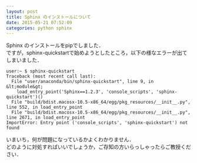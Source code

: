 ```yaml
---
layout: post
title: Sphinx のインストールについて
date: 2015-05-21 07:52:09
categories: python sphinx
---
```

<p>Sphinx のインストールをpipでしました．<br>
ですが，sphinx-quickstartで始めようとしたところ，以下の様なエラーが出てしまいました．</p>

```
user:~ $ sphinx-quickstart
Traceback (most recent call last):
  File "user/anaconda/bin/sphinx-quickstart", line 9, in &lt;module&gt;
    load_entry_point('Sphinx==1.2.3', 'console_scripts', 'sphinx-quickstart')()
  File "build/bdist.macosx-10.5-x86_64/egg/pkg_resources/__init__.py", line 552, in load_entry_point
  File "build/bdist.macosx-10.5-x86_64/egg/pkg_resources/__init__.py", line 2671, in load_entry_point
ImportError: Entry point ('console_scripts', 'sphinx-quickstart') not found
```

<p>いまいち，何が問題になっているかよくわかりません．<br>
どのように対処すればいいでしょうか，ご存知の方いらっしゃったらご教授ください．</p>
